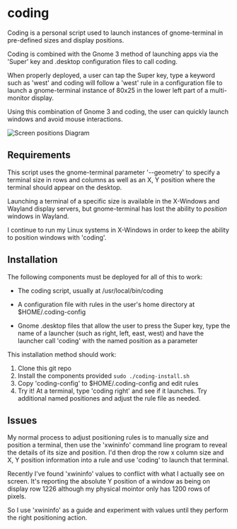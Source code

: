 # coding

Coding is a personal script used to launch instances of gnome-terminal in pre-defined sizes and display positions.

Coding is combined with the Gnome 3 method of launching apps via the 'Super' key and .desktop configuration files to call coding.

When properly deployed, a user can tap the Super key, type a keyword such as 'west' and coding will follow a 'west' rule in a configuration file to launch a gnome-terminal instance of 80x25 in the lower left part of a multi-monitor display.

Using this combination of Gnome 3 and coding, the user can quickly launch windows and avoid mouse interactions.

![Screen positions Diagram](https://github.com/maxwax/coding/coding.png)

## Requirements

This script uses the gnome-terminal parameter '--geometry' to specify a terminal size in rows and columns as well as an X, Y position where the terminal should appear on the desktop.

Launching a terminal of a specific size is available in the X-Windows and Wayland display servers, but gnome-terminal has lost the ability to _position_ windows in Wayland.

I continue to run my Linux systems in X-Windows in order to keep the ability to position windows with 'coding'.


## Installation

The following components must be deployed for all of this to work:

* The coding script, usually at /usr/local/bin/coding

* A configuration file with rules in the user's home directory at $HOME/.coding-config

* Gnome .desktop files that allow the user to press the Super key, type the name of a launcher (such as right, left, east, west) and have the launcher call 'coding' with the named position as a parameter

This installation method should work:

1. Clone this git repo
2. Install the components provided
```sudo ./coding-install.sh```
3. Copy 'coding-config' to $HOME/.coding-config and edit rules
4. Try it!  At a terminal, type 'coding right' and see if it launches. Try additional named positiones and adjust the rule file as needed.

## Issues

My normal process to adjust positioning rules is to manually size and position a terminal, then use the 'xwininfo' command line program to reveal the details of its size and position.  I'd then drop the row x column size and X, Y position information into a rule and use 'coding' to launch that terminal.

Recently I've found 'xwininfo' values to conflict with what I actually see on screen.  It's reporting the absolute Y position of a window as being on display row 1226 although my physical mointor only has 1200 rows of pixels.

So I use 'xwininfo' as a guide and experiment with values until they perform the right positioning action.
